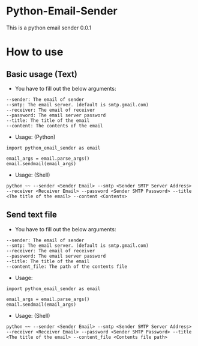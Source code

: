 # Python-Email-Sender
This is a python email sender 0.0.1

# How to use
## Basic usage (Text)
* You have to fill out the below arguments:
```
--sender: The email of sender
--smtp: The email server. (default is smtp.gmail.com)
--receiver: The email of receiver
--password: The email server password
--title: The title of the email
--content: The contents of the email
```

* Usage: (Python)
```
import python_email_sender as email

email_args = email.parse_args()
email.sendmail(email_args)
```

* Usage: (Shell)
```
python ~~ --sender <Sender Email> --smtp <Sender SMTP Server Address> --receiver <Receiver Email> --password <Sender SMTP Password> --title <The title of the email> --content <Contents>
```

## Send text file
* You have to fill out the below arguments:
```
--sender: The email of sender
--smtp: The email server. (default is smtp.gmail.com)
--receiver: The email of receiver
--password: The email server password
--title: The title of the email
--content_file: The path of the contents file
```

* Usage:
```
import python_email_sender as email

email_args = email.parse_args()
email.sendmail(email_args)
```

* Usage: (Shell)
```
python ~~ --sender <Sender Email> --smtp <Sender SMTP Server Address> --receiver <Receiver Email> --password <Sender SMTP Password> --title <The title of the email> --content_file <Contents file path>
```
